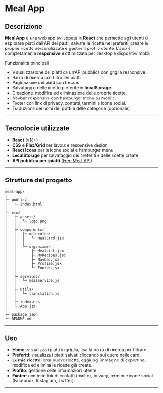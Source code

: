 # Meal App

## Descrizione

**Meal App** è una web app sviluppata in **React** che permette agli utenti di esplorare piatti dall’API dei pasti, salvare le ricette nei preferiti, creare le proprie ricette personalizzate e gestire il profilo utente.
L’app è completamente **responsive** e ottimizzata per desktop e dispositivi mobili.

Funzionalità principali:

* Visualizzazione dei piatti da un’API pubblica con griglia responsive.
* Barra di ricerca con filtro dei piatti.
* Paginazione dei piatti con frecce.
* Salvataggio delle ricette preferite in **localStorage**.
* Creazione, modifica ed eliminazione delle proprie ricette.
* Navbar responsive con hamburger menu su mobile.
* Footer con link di privacy, contatti, termini e icone social.
* Traduzione dei nomi dei piatti e delle categorie (opzionale).

---

## Tecnologie utilizzate

* **React** (v18+)
* **CSS** e **Flex/Grid** per layout e responsive design
* **React Icons** per le icone social e hamburger menu
* **LocalStorage** per salvataggio dei preferiti e delle ricette create
* **API pubblica per i piatti** ([Free Meal API](https://www.freepublicapis.com/free-meal-api))

---

## Struttura del progetto

```
meal-app/
│
├─ public/
│   └─ index.html
│
├─ src/
│   ├─ assets/
│   │   └─ logo.png
│   │
│   ├─ components/
│   │   ├─ molecules/
│   │   │   └─ MealCard.jsx
│   │   │
│   │   └─ organisms/
│   │       ├─ MealList.jsx
│   │       ├─ MyRecipes.jsx
│   │       ├─ Navbar.jsx
│   │       ├─ Profile.jsx
│   │       └─ Footer.jsx
│   │
│   ├─ services/
│   │   └─ mealService.js
│   │
│   ├─ utils/
│   │   └─ translation.js
│   │
│   ├─ index.css
│   └─ App.jsx
│
├─ package.json
└─ README.md
```
---

## Uso

* **Home**: visualizza i piatti in griglia, usa la barra di ricerca per filtrare.
* **Preferiti**: visualizza i piatti salvati cliccando sul cuore nelle card.
* **Le mie ricette**: crea nuove ricette, aggiungi immagine di copertina, modifica ed elimina le ricette già create.
* **Profilo**: gestione delle informazioni utente.
* **Footer**: contiene link di contatti (mailto), privacy, termini e icone social (Facebook, Instagram, Twitter).

---

